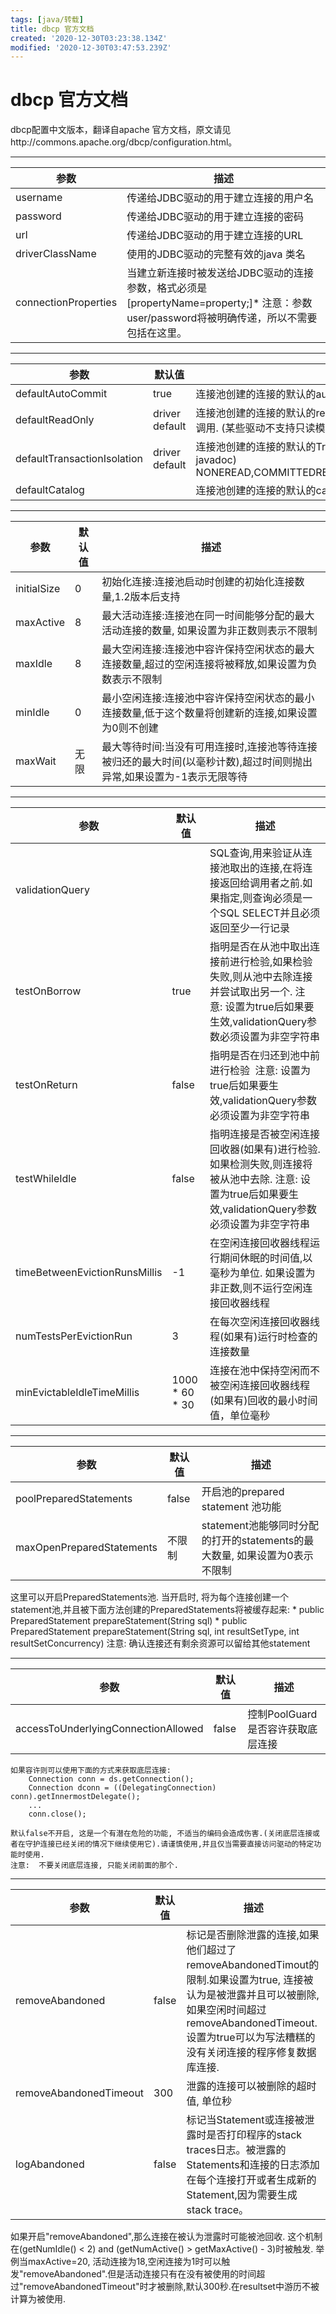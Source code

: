 ```yaml
---
tags: [java/转载]
title: dbcp 官方文档
created: '2020-12-30T03:23:38.134Z'
modified: '2020-12-30T03:47:53.239Z'
---
```


# dbcp 官方文档

dbcp配置中文版本，翻译自apache 官方文档，原文请见http://commons.apache.org/dbcp/configuration.html。
** **
| 参数                   | 描述                                                                                          |
|----------------------|---------------------------------------------------------------------------------------------|
| username             | 传递给JDBC驱动的用于建立连接的用户名                                                                        |
| password             | 传递给JDBC驱动的用于建立连接的密码                                                                         |
| url                  | 传递给JDBC驱动的用于建立连接的URL                                                                        |
| driverClassName      | 使用的JDBC驱动的完整有效的java 类名                                                                      |
| connectionProperties | 当建立新连接时被发送给JDBC驱动的连接参数，格式必须是 [propertyName=property;]* 注意：参数user/password将被明确传递，所以不需要包括在这里。 |
** **
| 参数                          | 默认值            | 描述                                                                                                                             |
|-----------------------------|----------------|--------------------------------------------------------------------------------------------------------------------------------|
| defaultAutoCommit           | true           | 连接池创建的连接的默认的auto-commit状态                                                                                                      |
| defaultReadOnly             | driver default | 连接池创建的连接的默认的read-only状态. 如果没有设置则setReadOnly方法将不会被调用. (某些驱动不支持只读模式,比如:Informix)  |
| defaultTransactionIsolation | driver default | 连接池创建的连接的默认的TransactionIsolation状态. 下面列表当中的某一个: (参考javadoc) NONEREAD,COMMITTEDREAD,UNCOMMITTEDREPEATABLE,READSERIALIZABLE |
| defaultCatalog              |                | 连接池创建的连接的默认的catalog                                                                                                            |
** **
| 参数          | 默认值 | 描述                                                             |
|-------------|-----|----------------------------------------------------------------|
| initialSize | 0   | 初始化连接:连接池启动时创建的初始化连接数量,1.2版本后支持                                |
| maxActive   | 8   | 最大活动连接:连接池在同一时间能够分配的最大活动连接的数量, 如果设置为非正数则表示不限制                  |
| maxIdle     | 8   | 最大空闲连接:连接池中容许保持空闲状态的最大连接数量,超过的空闲连接将被释放,如果设置为负数表示不限制            |
| minIdle     | 0   | 最小空闲连接:连接池中容许保持空闲状态的最小连接数量,低于这个数量将创建新的连接,如果设置为0则不创建            |
| maxWait     | 无限  | 最大等待时间:当没有可用连接时,连接池等待连接被归还的最大时间(以毫秒计数),超过时间则抛出异常,如果设置为-1表示无限等待 |
** **
| 参数                            | 默认值            | 描述                                                                                       |
|-------------------------------|----------------|------------------------------------------------------------------------------------------|
| validationQuery               |                | SQL查询,用来验证从连接池取出的连接,在将连接返回给调用者之前.如果指定,则查询必须是一个SQL SELECT并且必须返回至少一行记录                     |
| testOnBorrow                  | true           | 指明是否在从池中取出连接前进行检验,如果检验失败,则从池中去除连接并尝试取出另一个. 注意: 设置为true后如果要生效,validationQuery参数必须设置为非空字符串 |
| testOnReturn                  | false          | 指明是否在归还到池中前进行检验  注意: 设置为true后如果要生效,validationQuery参数必须设置为非空字符串                           |
| testWhileIdle                 | false          | 指明连接是否被空闲连接回收器(如果有)进行检验.如果检测失败,则连接将被从池中去除. 注意: 设置为true后如果要生效,validationQuery参数必须设置为非空字符串 |
| timeBetweenEvictionRunsMillis | -1             | 在空闲连接回收器线程运行期间休眠的时间值,以毫秒为单位. 如果设置为非正数,则不运行空闲连接回收器线程                                      |
| numTestsPerEvictionRun        | 3              | 在每次空闲连接回收器线程(如果有)运行时检查的连接数量                                                              |
| minEvictableIdleTimeMillis    | 1000 * 60 * 30 | 连接在池中保持空闲而不被空闲连接回收器线程(如果有)回收的最小时间值，单位毫秒                                                  |
** **
| 参数                        | 默认值   | 描述                                               |
|---------------------------|-------|--------------------------------------------------|
| poolPreparedStatements    | false | 开启池的prepared statement 池功能                       |
| maxOpenPreparedStatements | 不限制   | statement池能够同时分配的打开的statements的最大数量, 如果设置为0表示不限制 |
这里可以开启PreparedStatements池. 当开启时, 将为每个连接创建一个statement池,并且被下面方法创建的PreparedStatements将被缓存起来: 
    * public PreparedStatement prepareStatement(String sql) 
    * public PreparedStatement prepareStatement(String sql, int resultSetType, int resultSetConcurrency) 
注意:  确认连接还有剩余资源可以留给其他statement 
** **
| 参数                                  | 默认值   | 描述                    |
|-------------------------------------|-------|-----------------------|
| accessToUnderlyingConnectionAllowed | false | 控制PoolGuard是否容许获取底层连接 |
```
如果容许则可以使用下面的方式来获取底层连接: 
    Connection conn = ds.getConnection(); 
    Connection dconn = ((DelegatingConnection) conn).getInnermostDelegate(); 
    ... 
    conn.close(); 

默认false不开启, 这是一个有潜在危险的功能, 不适当的编码会造成伤害.(关闭底层连接或者在守护连接已经关闭的情况下继续使用它).请谨慎使用,并且仅当需要直接访问驱动的特定功能时使用. 
注意:  不要关闭底层连接, 只能关闭前面的那个. 
```
** **
| 参数                     | 默认值   | 描述                                                                                                                                       |
|------------------------|-------|------------------------------------------------------------------------------------------------------------------------------------------|
| removeAbandoned        | false | 标记是否删除泄露的连接,如果他们超过了removeAbandonedTimout的限制.如果设置为true, 连接被认为是被泄露并且可以被删除,如果空闲时间超过removeAbandonedTimeout. 设置为true可以为写法糟糕的没有关闭连接的程序修复数据库连接. |
| removeAbandonedTimeout | 300   | 泄露的连接可以被删除的超时值, 单位秒                                                                                                                 |
| logAbandoned           | false | 标记当Statement或连接被泄露时是否打印程序的stack traces日志。被泄露的Statements和连接的日志添加在每个连接打开或者生成新的Statement,因为需要生成stack trace。 |
如果开启"removeAbandoned",那么连接在被认为泄露时可能被池回收. 这个机制在(getNumIdle() < 2) and (getNumActive() > getMaxActive() - 3)时被触发. 
举例当maxActive=20, 活动连接为18,空闲连接为1时可以触发"removeAbandoned".但是活动连接只有在没有被使用的时间超过"removeAbandonedTimeout"时才被删除,默认300秒.在resultset中游历不被计算为被使用.





